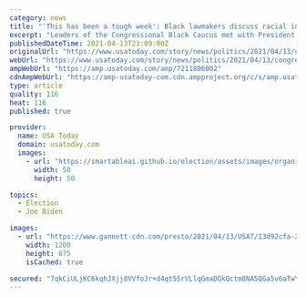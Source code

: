 ```yaml
---
category: news
title: "'This has been a tough week': Black lawmakers discuss racial inequities, COVID with Biden"
excerpt: "Leaders of the Congressional Black Caucus met with President Joe Biden and Vice President Kamala Harris at the White House for the first time Tuesday and laid out their policy vision. “We had an amazing meeting where we were able to share our thoughts ..."
publishedDateTime: 2021-04-13T23:09:00Z
originalUrl: "https://www.usatoday.com/story/news/politics/2021/04/13/congressional-black-caucus-meets-president-joe-biden-first-time/7211806002/"
webUrl: "https://www.usatoday.com/story/news/politics/2021/04/13/congressional-black-caucus-meets-president-joe-biden-first-time/7211806002/"
ampWebUrl: "https://amp.usatoday.com/amp/7211806002"
cdnAmpWebUrl: "https://amp-usatoday-com.cdn.ampproject.org/c/s/amp.usatoday.com/amp/7211806002"
type: article
quality: 116
heat: 116
published: true

provider:
  name: USA Today
  domain: usatoday.com
  images:
    - url: "https://smartableai.github.io/election/assets/images/organizations/usatoday.com-50x50.jpg"
      width: 50
      height: 50

topics:
  - Election
  - Joe Biden

images:
  - url: "https://www.gannett-cdn.com/presto/2021/04/13/USAT/13d92cfa-233a-4e70-9474-30770a2b5401-AP21103688032453.jpg?auto=webp&crop=5764,3242,x1,y602&format=pjpg&width=1200"
    width: 1200
    height: 675
    isCached: true

secured: "7qkCiULjKC6kqhJXjj8VVfoJr+d4qt5SrVLlqGmaDOkQctm8NA5QGa5v6aTwYUclU8zRAqwKB3rh2uD/DG3a7VPTe44dirCVjxOXlOY0hPJZsqdTTAQROqBt11x/hIBt23LMUsBLN1KAnjvqhkA4K3tCY4BaqeZqlDw44/1AV0GlQmqxkTgeSo++2MhWeWhtJp2yooEg1k78akO+RTXcNcSINgGKQqit1LE0MDHoueE55hrM1u6R1ynPxtvrZ1iXoppRmB//UP9VeQmvqiGanGU/p6E+ntU9BcaLIKJ+Xumzusir02IGpIRw6UWJ1FFH1frt6F5IlDmTCKCu4qeuATyl/RsLtVsI8tNt1nVpNDE=;NESP78/dOEhjHTIN12MuvA=="
---
```


